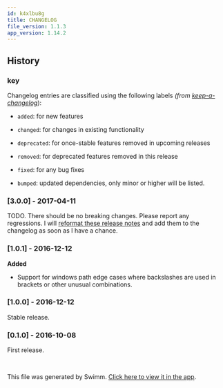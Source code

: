 ```yaml
---
id: k4xlbu8g
title: CHANGELOG
file_version: 1.1.3
app_version: 1.14.2
---
```


## History

### key

Changelog entries are classified using the following labels _(from_ [_keep-a-changelog_](https://github.com/olivierlacan/keep-a-changelog)):

*   `added`: for new features

*   `changed`: for changes in existing functionality

*   `deprecated`: for once-stable features removed in upcoming releases

*   `removed`: for deprecated features removed in this release

*   `fixed`: for any bug fixes

*   `bumped`: updated dependencies, only minor or higher will be listed.

### \[3.0.0\] - 2017-04-11

TODO. There should be no breaking changes. Please report any regressions. I will [reformat these release notes](https://github.com/micromatch/micromatch/pull/76) and add them to the changelog as soon as I have a chance.

### \[1.0.1\] - 2016-12-12

**Added**

*   Support for windows path edge cases where backslashes are used in brackets or other unusual combinations.

### \[1.0.0\] - 2016-12-12

Stable release.

### \[0.1.0\] - 2016-10-08

First release.

<br/>

This file was generated by Swimm. [Click here to view it in the app](https://app.swimm.io/repos/Z2l0aHViJTNBJTNBYmxvZyUzQSUzQXdlbmZlbmd3YW5n/docs/k4xlbu8g).

